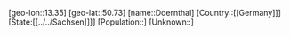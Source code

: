 ﻿---
location: [50.73,13.35]
type: City
tags:
- geo/City


SpocWebEntityId: 29947
isDeleted: false
confidential: public

---
[geo-lon::13.35]
[geo-lat::50.73]
[name::Doernthal]
[Country::[[Germany]]]
[State:[[../../Sachsen]]]]
[Population::]
[Unknown::]

